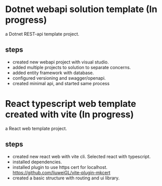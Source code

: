 # Dotnet webapi solution template (In progress)

a Dotnet REST-api template project.

## steps

- created new webapi project with visual studio.
- added multiple projects to solution to separate concerns.
- added entity framework with database.
- configured versioning and swagger/openapi.
- created minimal api, and started same process

# React typescript web template created with vite (In progress)

a React web template project.

## steps

- created new react web with vite cli. Selected react with typescript.
- installed dependencies.
- installed plugin to use https cert for localhost.
  https://github.com/liuweiGL/vite-plugin-mkcert
- created a basic structure with routing and ui library.
